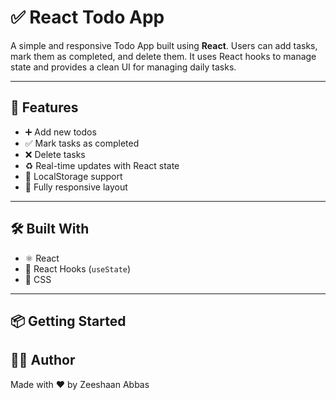 # ✅ React Todo App

A simple and responsive Todo App built using **React**. Users can add tasks, mark them as completed, and delete them. It uses React hooks to manage state and provides a clean UI for managing daily tasks.

---

## 🚀 Features

- ➕ Add new todos
- ✅ Mark tasks as completed
- ❌ Delete tasks
- ♻️ Real-time updates with React state
- 💾 LocalStorage support
- 📱 Fully responsive layout

---

## 🛠️ Built With

- ⚛️ React
- 🧠 React Hooks (`useState`)
- 🎨 CSS 

---

## 📦 Getting Started

## 🙋‍♂️ Author
Made with ❤️ by Zeeshaan Abbas
